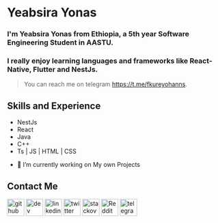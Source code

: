 # Yeabsira Yonas
### I'm Yeabsira Yonas from Ethiopia, a 5th year Software Engineering Student in AASTU. 
### I really enjoy learning languages and frameworks like React-Native, Flutter and NestJs.
> You can reach me on telegram https://t.me/fkureyohanns.

## Skills and Experience 
* NestJs
* React
* Java
* C++
* Ts | JS | HTML | CSS

- 🔭 I’m currently working on My own Projects 

## Contact Me
[<img src='https://cdn.jsdelivr.net/npm/simple-icons@3.0.1/icons/github.svg' alt='github' height='40'>](https://github.com/yabulala432)  [<img src='https://cdn.jsdelivr.net/npm/simple-icons@3.0.1/icons/dev-dot-to.svg' alt='dev' height='40'>](https://dev.to/yabulala432)  [<img src='https://cdn.jsdelivr.net/npm/simple-icons@3.0.1/icons/linkedin.svg' alt='linkedin' height='40'>]([https://www.linkedin.com/in/yeabsira-yeabsira-251a91262/](https://www.linkedin.com/in/yeabsira-yonas-82a495372/))  [<img src='https://cdn.jsdelivr.net/npm/simple-icons@3.0.1/icons/twitter.svg' alt='twitter' height='40'>](https://twitter.com/@yeabsirayo77059)  [<img src='https://cdn.jsdelivr.net/npm/simple-icons@3.0.1/icons/stackoverflow.svg' alt='stackoverflow' height='40'>](https://stackoverflow.com/users/https://stackexchange.com/users/28471834/yeabsira-yonas)  [<img src='https://cdn.jsdelivr.net/npm/simple-icons@3.0.1/icons/reddit.svg' alt='Reddit' height='40'>](https://www.reddit.com/user/YeabsiraYonas)  [<img src='https://cdn.jsdelivr.net/npm/simple-icons@3.0.1/icons/telegram.svg' alt='telegram' height='40'>](https://t.me/fkureyohanns)  

